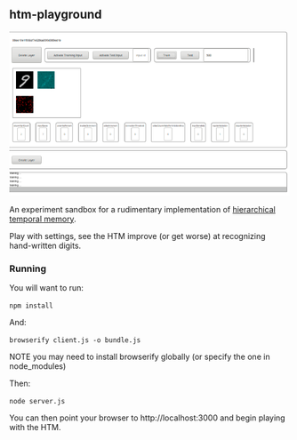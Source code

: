 ## htm-playground

![htm-playground](/screencast.gif "htm-playground")

An experiment sandbox for a rudimentary implementation of [hierarchical temporal memory](https://en.wikipedia.org/wiki/Hierarchical_temporal_memory).

Play with settings, see the HTM improve (or get worse) at recognizing hand-written digits.

### Running

You will want to run:

```npm install```

And:

```browserify client.js -o bundle.js```

NOTE you may need to install browserify globally (or specify the one in node_modules)

Then:

```node server.js```

You can then point your browser to http://localhost:3000 and begin playing with the HTM.
